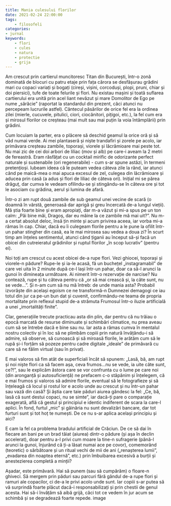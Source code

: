 ```yaml
---
title: Mania culesului florilor
date: 2021-02-24 22:00:00
tags:
    - filosofeli
categories:
- jurnal
keywords:
    - flori
    - cules
    - natura
    - protectie
    - grija
---
```


Am crescut prin cartierul muncitoresc Titan din București, într-o zonă dominată de blocuri cu patru etaje prin fața cărora se desfășurau grădini mari cu copaci variați și bogați (cireși, vișini, corcoduși, plopi, pruni, chiar și doi piersici), tufe de toate felurile și flori. Nu existau mașini și toată suflarea cartierului era unită prin acel liant nevăzut și mare Domolitor de Ego pe nume „sărăcie” (raportat la standardul din prezent, căci atunci nu percepeam lucrurile astfel). Cântecul păsărilor de orice fel era la ordinea zilei (mierle, cucuvele, pitulici, ciori, ciocănitori, pițigoi, etc.), la fel cum era și mirosul florilor ce creșteau (mai mult sau mai puțin la voia întâmplării) prin grădini.

Cum locuiam la parter, era o plăcere să deschid geamul la orice oră și să văd numai verde. Ai mei plantaseră și niște trandafiri și zorele pe acolo, iar primăvara creșteau zambile, toporași, viorele și lăcrămioare mai peste tot. Nu mai zic de cei doi arbori de liliac (mov și alb) pe care-i aveam la 2 metri de fereastră. Eram răsfățat cu un cocktail mirific de odorizante perfect naturale și sustenabile (ori regenerabile) - cum s-ar spune astăzi, în termeni pretențioși. Iubeam ideea că le puteam vedea câteva zile la rând, iar atunci când pe maică-mea o mai apuca excesul de zel, culegea din lăcrămioare și aducea prin casă (a adus și flori de liliac de câteva ori). Inițial mi se părea drăguț, dar cumva le vedeam ofilindu-se și stingându-se în câteva ore și tot le asociam cu grădina, aerul și lumina de afară.

Într-o zi am rupt două zambile de sub geamul unei vecine de scară (o doamnă în vârstă, generoasă dar aprigă și greu încercată de-a lungul vieții). Mă știa foarte bine și eram apropiați, dar m-a văzut și mi-a spus pe un ton calm: „Păi bine măi, Dragoș, dar eu mâine la ce zambile mă mai uit?”. Nu m-a certat absolut deloc, însă țin minte și acum privirea aceea, iar vorba mi-a rămas în cap. Chiar, dacă eu îi culegeam florile pentru a le pune la ofilit într-un pahar stingher din casă, ea le mai mirosea sau vedea a doua zi? În scurt timp am înțeles sentimentul, atunci când țiganii au început să-și facă un obicei din cutreieratul grădinilor și ruptul florilor „în scop lucrativ” (pentru ei).

Noi toți am crescut cu acest obicei de-a rupe flori. Vezi ghiocei, toporași și viorele-n pădure? Rupe-le și ia-le acasă, fă un buchețel „instagramabil” de care vei uita în 2 minute după ce-l lași într-un pahar, doar ca să-l arunci la gunoi în dimineața următoare. Ai nimerit într-o rezervație de narcise? Nu contează, rupe și tu câteva pentru că „or să mai crească și, la câte sunt, nu se vede…”. Și n-am cum să nu mă întreb: de unde mania asta? Probabil izvorăște din același egoism ce ne transformă-n Dumnezei demagogi ce iau totul din jur ca pe-un bun dat și cuvenit, confirmându-ne teama de propria mortalitate prin reflexul stupid de-a strămuta Frumosul într-o iluzie artificială a unei „imortalități finite”.

Clar, generațiile trecute practicau asta din plin, dar pentru că nu trăiau o epocă marcată de resurse diminuate și schimbări climatice, nu prea aveau cum să se întrebe dacă e bine sau nu. Iar asta a rămas cumva în mentalul nostru colectiv și în loc să ne plimbăm copiii prin natură învățându-i să admire, să observe, să cunoască și să miroasă florile, le arătăm cum să le rupă și-i forțăm să pozeze pentru cadre digitale „ideale” de primăvară cu care să ne fălim virtual (sau în privat).

E mai valoros să fim atât de superficiali încât să spunem: „Lasă, bă, am rupt și noi niște flori ca să facem așa, ceva frumos…nu se vede, ia uite câte sunt, ce?!”, sau le explicăm ăstora care se vor confrunta cu o lume pe care noi (din aronganță și autosuficiență) ne prefacem c-o stăpânim și înțelegem, că e mai frumos și valoros să admire florile, eventual să le fotografieze și să înțeleagă că locul și rostul lor e acolo unde au crescut și nu într-un pahar sau vază din casă? Și ăștia care taie păduri aiurea gândesc la fel: „Ce, bă, lasă că sunt destui copaci, nu se simte”, iar dacă-ți pare o comparație exagerată, află că gestul și principiul e identic indiferent de scara la care-l aplici. În fond, furtul „mic” și găinăria nu sunt devalizări bancare, dar tot furturi sunt și tot hoț te numești. De ce nu s-ar aplica același principiu și aici?

E cam la fel ca problema bradului artificial de Crăciun. De ce să dai în fiecare an bani pe un brad tăiat (aiurea) dintr-o pădure (și așa în declin accelerat), doar pentru a-l privi cum moare la tine-n sufragerie (până-l arunci la gunoi, înjurând că ți-a lăsat numai ace pe covor), comemorând (teoretic) o sărbătoare și un ritual vechi de mii de ani („renașterea lumii”, „evadarea din noaptea eternă”, etc.) prin îmbuibarea excesivă a burții și anestezierea completă a minții?

Așadar, este primăvară. Hai să punem (sau să cumpărăm) o floare-n ghiveci. Să mergem prin păduri sau parcuri fără gândul de-a rupe flori și ramuri ale copacilor, ci de-a le privi acolo unde sunt. Iar copiii s-ar putea să vă surprindă foarte plăcut dacă-i responsabilizați și prin chestii de genul acesta. Hai să-i învățăm să aibă grijă, căci tot ce vedem în jur acum se schimbă și se degradează foarte repede.
image 
